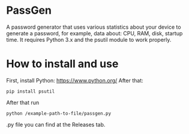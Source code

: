 # PassGen
A password generator that uses various statistics about your device to generate a password, for example, data about: CPU, RAM, disk, startup time. It requires Python 3.x and the psutil module to work properly.

# How to install and use
First, install Python: https://www.python.org/
After that:
```
pip install psutil
```
After that run 
```
python /example-path-to-file/passgen.py
```
.py file you can find at the Releases tab.


